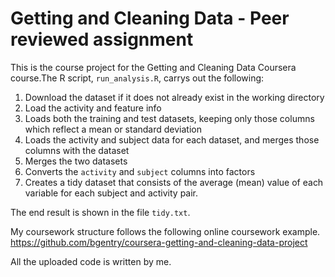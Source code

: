 # Getting and Cleaning Data - Peer reviewed assignment

This is the course project for the Getting and Cleaning Data Coursera course.The R script, `run_analysis.R`, carrys out the following:

1. Download the dataset if it does not already exist in the working directory
2. Load the activity and feature info
3. Loads both the training and test datasets, keeping only those columns which
   reflect a mean or standard deviation
4. Loads the activity and subject data for each dataset, and merges those
   columns with the dataset
5. Merges the two datasets
6. Converts the `activity` and `subject` columns into factors
7. Creates a tidy dataset that consists of the average (mean) value of each
   variable for each subject and activity pair.

The end result is shown in the file `tidy.txt`.

My coursework structure follows the following online coursework example.
https://github.com/bgentry/coursera-getting-and-cleaning-data-project

All the uploaded code is written by me.
